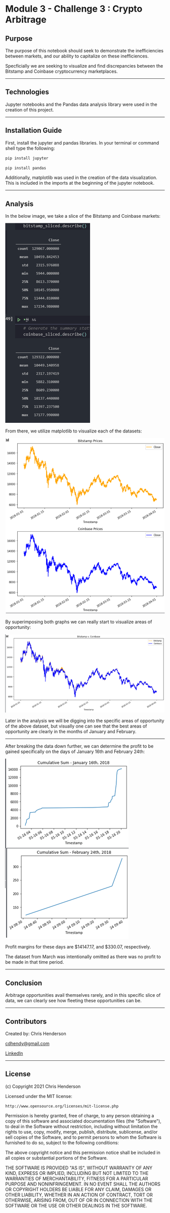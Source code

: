 Module 3 - Challenge 3 : Crypto Arbitrage
=========================================

## Purpose

 The purpose of this notebook should seek to demonstrate the inefficiencies between markets, and our ability to capitalize on these inefficiences. 

 Specficially we are seeking to visualize and find discrepancies between the Bitstamp and Coinbase cryptocurrency marketplaces. 

---

## Technologies

Jupyter notebooks and the Pandas data analysis library were used in the creation of this project. 

---

## Installation Guide

First, install the jupyter and pandas libraries. In your terminal or command shell type the following: 

```python
pip install jupyter
```

```python
pip install pandas
```

Additionally, matplotlib was used in the creation of the data visualization. This is included in the imports at the beginning of the jupyter notebook. 

---

## Analysis

In the below image, we take a slice of the Bitstamp and Coinbase markets:

![alt text](resources/images/sliced_data.png)

From there, we utilize matplotlib to visualize each of the datasets:

![alt text](resources/images/breakout_linegraph.png)

By superimposing both graphs we can really start to visualize areas of opportunity:

![alt text](resources/images/superimposed.png)

Later in the analysis we will be digging into the specific areas of opportunity of the above dataset, but visually one can see that the best areas of opportunity are clearly in the months of January and February. 

---

After breaking the data down further, we can determine the profit to be gained specifically on the days of January 16th and February 24th:

![alt text](resources/images/cumulative_sum.png)

Profit margins for these days are $14147.17, and $330.07, respectively. 

The dataset from March was intentionally omitted as there was no profit to be made in that time period. 

---

## Conclusion

Arbitrage opportunities avail themselves rarely, and in this specific slice of data, we can clearly see how fleeting these opportunities can be. 

---

## Contributors

Created by: Chris Henderson

cdhendy@gmail.com

[LinkedIn](https://www.linkedin.com/in/chris-henderson123/)

---

## License

(c) Copyright 2021 Chris Henderson

Licensed under the MIT license:

    http://www.opensource.org/licenses/mit-license.php

Permission is hereby granted, free of charge, to any person obtaining a copy
of this software and associated documentation files (the "Software"), to deal
in the Software without restriction, including without limitation the rights
to use, copy, modify, merge, publish, distribute, sublicense, and/or sell
copies of the Software, and to permit persons to whom the Software is
furnished to do so, subject to the following conditions:

The above copyright notice and this permission notice shall be included in
all copies or substantial portions of the Software.

THE SOFTWARE IS PROVIDED "AS IS", WITHOUT WARRANTY OF ANY KIND, EXPRESS OR
IMPLIED, INCLUDING BUT NOT LIMITED TO THE WARRANTIES OF MERCHANTABILITY,
FITNESS FOR A PARTICULAR PURPOSE AND NONINFRINGEMENT. IN NO EVENT SHALL THE
AUTHORS OR COPYRIGHT HOLDERS BE LIABLE FOR ANY CLAIM, DAMAGES OR OTHER
LIABILITY, WHETHER IN AN ACTION OF CONTRACT, TORT OR OTHERWISE, ARISING FROM,
OUT OF OR IN CONNECTION WITH THE SOFTWARE OR THE USE OR OTHER DEALINGS IN
THE SOFTWARE.
